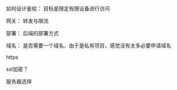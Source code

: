 如何设计鉴权：
目标是限定有限设备进行访问

网关：
转发与限流

部署：
后端的部署方式

域名：
是否需要一个域名，由于是私有项目，感觉没有太多必要申请域名


https


ssl加密？

服务器选择